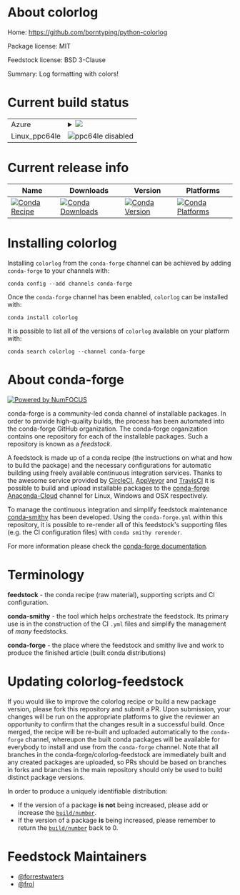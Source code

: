 About colorlog
==============

Home: https://github.com/borntyping/python-colorlog

Package license: MIT

Feedstock license: BSD 3-Clause

Summary: Log formatting with colors!



Current build status
====================


<table>
    
  <tr>
    <td>Azure</td>
    <td>
      <details>
        <summary>
          <a href="https://dev.azure.com/conda-forge/feedstock-builds/_build/latest?definitionId=170&branchName=master">
            <img src="https://dev.azure.com/conda-forge/feedstock-builds/_apis/build/status/colorlog-feedstock?branchName=master">
          </a>
        </summary>
        <table>
          <thead><tr><th>Variant</th><th>Status</th></tr></thead>
          <tbody><tr>
              <td>linux_python2.7.____cpython</td>
              <td>
                <a href="https://dev.azure.com/conda-forge/feedstock-builds/_build/latest?definitionId=170&branchName=master">
                  <img src="https://dev.azure.com/conda-forge/feedstock-builds/_apis/build/status/colorlog-feedstock?branchName=master&jobName=linux&configuration=linux_python2.7.____cpython" alt="variant">
                </a>
              </td>
            </tr><tr>
              <td>linux_python3.6.____73_pypy</td>
              <td>
                <a href="https://dev.azure.com/conda-forge/feedstock-builds/_build/latest?definitionId=170&branchName=master">
                  <img src="https://dev.azure.com/conda-forge/feedstock-builds/_apis/build/status/colorlog-feedstock?branchName=master&jobName=linux&configuration=linux_python3.6.____73_pypy" alt="variant">
                </a>
              </td>
            </tr><tr>
              <td>linux_python3.6.____cpython</td>
              <td>
                <a href="https://dev.azure.com/conda-forge/feedstock-builds/_build/latest?definitionId=170&branchName=master">
                  <img src="https://dev.azure.com/conda-forge/feedstock-builds/_apis/build/status/colorlog-feedstock?branchName=master&jobName=linux&configuration=linux_python3.6.____cpython" alt="variant">
                </a>
              </td>
            </tr><tr>
              <td>linux_python3.7.____cpython</td>
              <td>
                <a href="https://dev.azure.com/conda-forge/feedstock-builds/_build/latest?definitionId=170&branchName=master">
                  <img src="https://dev.azure.com/conda-forge/feedstock-builds/_apis/build/status/colorlog-feedstock?branchName=master&jobName=linux&configuration=linux_python3.7.____cpython" alt="variant">
                </a>
              </td>
            </tr><tr>
              <td>linux_python3.8.____cpython</td>
              <td>
                <a href="https://dev.azure.com/conda-forge/feedstock-builds/_build/latest?definitionId=170&branchName=master">
                  <img src="https://dev.azure.com/conda-forge/feedstock-builds/_apis/build/status/colorlog-feedstock?branchName=master&jobName=linux&configuration=linux_python3.8.____cpython" alt="variant">
                </a>
              </td>
            </tr><tr>
              <td>osx_python2.7.____cpython</td>
              <td>
                <a href="https://dev.azure.com/conda-forge/feedstock-builds/_build/latest?definitionId=170&branchName=master">
                  <img src="https://dev.azure.com/conda-forge/feedstock-builds/_apis/build/status/colorlog-feedstock?branchName=master&jobName=osx&configuration=osx_python2.7.____cpython" alt="variant">
                </a>
              </td>
            </tr><tr>
              <td>osx_python3.6.____73_pypy</td>
              <td>
                <a href="https://dev.azure.com/conda-forge/feedstock-builds/_build/latest?definitionId=170&branchName=master">
                  <img src="https://dev.azure.com/conda-forge/feedstock-builds/_apis/build/status/colorlog-feedstock?branchName=master&jobName=osx&configuration=osx_python3.6.____73_pypy" alt="variant">
                </a>
              </td>
            </tr><tr>
              <td>osx_python3.6.____cpython</td>
              <td>
                <a href="https://dev.azure.com/conda-forge/feedstock-builds/_build/latest?definitionId=170&branchName=master">
                  <img src="https://dev.azure.com/conda-forge/feedstock-builds/_apis/build/status/colorlog-feedstock?branchName=master&jobName=osx&configuration=osx_python3.6.____cpython" alt="variant">
                </a>
              </td>
            </tr><tr>
              <td>osx_python3.7.____cpython</td>
              <td>
                <a href="https://dev.azure.com/conda-forge/feedstock-builds/_build/latest?definitionId=170&branchName=master">
                  <img src="https://dev.azure.com/conda-forge/feedstock-builds/_apis/build/status/colorlog-feedstock?branchName=master&jobName=osx&configuration=osx_python3.7.____cpython" alt="variant">
                </a>
              </td>
            </tr><tr>
              <td>osx_python3.8.____cpython</td>
              <td>
                <a href="https://dev.azure.com/conda-forge/feedstock-builds/_build/latest?definitionId=170&branchName=master">
                  <img src="https://dev.azure.com/conda-forge/feedstock-builds/_apis/build/status/colorlog-feedstock?branchName=master&jobName=osx&configuration=osx_python3.8.____cpython" alt="variant">
                </a>
              </td>
            </tr><tr>
              <td>win_python2.7.____cpython</td>
              <td>
                <a href="https://dev.azure.com/conda-forge/feedstock-builds/_build/latest?definitionId=170&branchName=master">
                  <img src="https://dev.azure.com/conda-forge/feedstock-builds/_apis/build/status/colorlog-feedstock?branchName=master&jobName=win&configuration=win_python2.7.____cpython" alt="variant">
                </a>
              </td>
            </tr><tr>
              <td>win_python3.6.____cpython</td>
              <td>
                <a href="https://dev.azure.com/conda-forge/feedstock-builds/_build/latest?definitionId=170&branchName=master">
                  <img src="https://dev.azure.com/conda-forge/feedstock-builds/_apis/build/status/colorlog-feedstock?branchName=master&jobName=win&configuration=win_python3.6.____cpython" alt="variant">
                </a>
              </td>
            </tr><tr>
              <td>win_python3.7.____cpython</td>
              <td>
                <a href="https://dev.azure.com/conda-forge/feedstock-builds/_build/latest?definitionId=170&branchName=master">
                  <img src="https://dev.azure.com/conda-forge/feedstock-builds/_apis/build/status/colorlog-feedstock?branchName=master&jobName=win&configuration=win_python3.7.____cpython" alt="variant">
                </a>
              </td>
            </tr><tr>
              <td>win_python3.8.____cpython</td>
              <td>
                <a href="https://dev.azure.com/conda-forge/feedstock-builds/_build/latest?definitionId=170&branchName=master">
                  <img src="https://dev.azure.com/conda-forge/feedstock-builds/_apis/build/status/colorlog-feedstock?branchName=master&jobName=win&configuration=win_python3.8.____cpython" alt="variant">
                </a>
              </td>
            </tr>
          </tbody>
        </table>
      </details>
    </td>
  </tr>
  <tr>
    <td>Linux_ppc64le</td>
    <td>
      <img src="https://img.shields.io/badge/ppc64le-disabled-lightgrey.svg" alt="ppc64le disabled">
    </td>
  </tr>
</table>

Current release info
====================

| Name | Downloads | Version | Platforms |
| --- | --- | --- | --- |
| [![Conda Recipe](https://img.shields.io/badge/recipe-colorlog-green.svg)](https://anaconda.org/conda-forge/colorlog) | [![Conda Downloads](https://img.shields.io/conda/dn/conda-forge/colorlog.svg)](https://anaconda.org/conda-forge/colorlog) | [![Conda Version](https://img.shields.io/conda/vn/conda-forge/colorlog.svg)](https://anaconda.org/conda-forge/colorlog) | [![Conda Platforms](https://img.shields.io/conda/pn/conda-forge/colorlog.svg)](https://anaconda.org/conda-forge/colorlog) |

Installing colorlog
===================

Installing `colorlog` from the `conda-forge` channel can be achieved by adding `conda-forge` to your channels with:

```
conda config --add channels conda-forge
```

Once the `conda-forge` channel has been enabled, `colorlog` can be installed with:

```
conda install colorlog
```

It is possible to list all of the versions of `colorlog` available on your platform with:

```
conda search colorlog --channel conda-forge
```


About conda-forge
=================

[![Powered by NumFOCUS](https://img.shields.io/badge/powered%20by-NumFOCUS-orange.svg?style=flat&colorA=E1523D&colorB=007D8A)](http://numfocus.org)

conda-forge is a community-led conda channel of installable packages.
In order to provide high-quality builds, the process has been automated into the
conda-forge GitHub organization. The conda-forge organization contains one repository
for each of the installable packages. Such a repository is known as a *feedstock*.

A feedstock is made up of a conda recipe (the instructions on what and how to build
the package) and the necessary configurations for automatic building using freely
available continuous integration services. Thanks to the awesome service provided by
[CircleCI](https://circleci.com/), [AppVeyor](https://www.appveyor.com/)
and [TravisCI](https://travis-ci.com/) it is possible to build and upload installable
packages to the [conda-forge](https://anaconda.org/conda-forge)
[Anaconda-Cloud](https://anaconda.org/) channel for Linux, Windows and OSX respectively.

To manage the continuous integration and simplify feedstock maintenance
[conda-smithy](https://github.com/conda-forge/conda-smithy) has been developed.
Using the ``conda-forge.yml`` within this repository, it is possible to re-render all of
this feedstock's supporting files (e.g. the CI configuration files) with ``conda smithy rerender``.

For more information please check the [conda-forge documentation](https://conda-forge.org/docs/).

Terminology
===========

**feedstock** - the conda recipe (raw material), supporting scripts and CI configuration.

**conda-smithy** - the tool which helps orchestrate the feedstock.
                   Its primary use is in the construction of the CI ``.yml`` files
                   and simplify the management of *many* feedstocks.

**conda-forge** - the place where the feedstock and smithy live and work to
                  produce the finished article (built conda distributions)


Updating colorlog-feedstock
===========================

If you would like to improve the colorlog recipe or build a new
package version, please fork this repository and submit a PR. Upon submission,
your changes will be run on the appropriate platforms to give the reviewer an
opportunity to confirm that the changes result in a successful build. Once
merged, the recipe will be re-built and uploaded automatically to the
`conda-forge` channel, whereupon the built conda packages will be available for
everybody to install and use from the `conda-forge` channel.
Note that all branches in the conda-forge/colorlog-feedstock are
immediately built and any created packages are uploaded, so PRs should be based
on branches in forks and branches in the main repository should only be used to
build distinct package versions.

In order to produce a uniquely identifiable distribution:
 * If the version of a package **is not** being increased, please add or increase
   the [``build/number``](https://conda.io/docs/user-guide/tasks/build-packages/define-metadata.html#build-number-and-string).
 * If the version of a package **is** being increased, please remember to return
   the [``build/number``](https://conda.io/docs/user-guide/tasks/build-packages/define-metadata.html#build-number-and-string)
   back to 0.

Feedstock Maintainers
=====================

* [@forrestwaters](https://github.com/forrestwaters/)
* [@frol](https://github.com/frol/)

